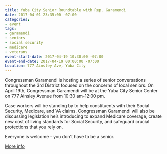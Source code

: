```yaml
---
title: Yuba City Senior Roundtable with Rep. Garamendi
date: 2017-04-01 23:35:00 -07:00
categories:
- event
tags:
- garamendi
- seniors
- social security
- medicare
- veterans
event-start-date: 2017-04-19 10:30:00 -07:00
event-end-date: 2017-04-19 00:00:00 -07:00
Location: 777 Ainsley Ave, Yuba City
---
```


Congressman Garamendi is hosting a series of senior conversations throughout the 3rd District focused on the concerns of local seniors. On April 19th, Congressman Garamendi will be at the Yuba City Senior Center on 777 Ainsley Avenue from 10:30 am-12:00 pm. 

Case workers will be standing by to help constituents with their Social Security, Medicare, and VA claims. Congressman Garamendi will also be discussing legislation he’s introducing to expand Medicare coverage, create new cost of living standards for Social Security, and safeguard crucial protections that you rely on. 

Everyone is welcome - you don't have to be a senior. 

[More info](http://garamendi.house.gov/event/yuba-city-senior-roundtable)